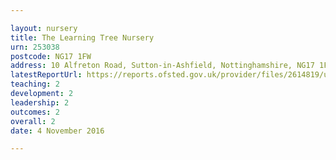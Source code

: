 ```yaml
---

layout: nursery
title: The Learning Tree Nursery
urn: 253038
postcode: NG17 1FW
address: 10 Alfreton Road, Sutton-in-Ashfield, Nottinghamshire, NG17 1FW
latestReportUrl: https://reports.ofsted.gov.uk/provider/files/2614819/urn/253038.pdf
teaching: 2
development: 2
leadership: 2
outcomes: 2
overall: 2
date: 4 November 2016

---
```

